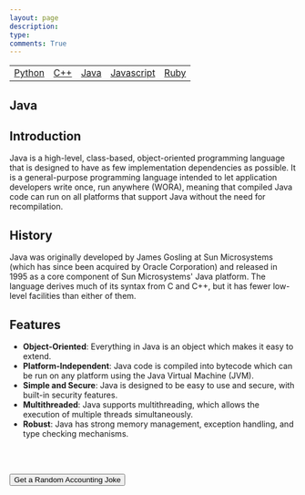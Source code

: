 ```yaml
---
layout: page
description: 
type: 
comments: True
---
```


<table>
<tbody>
    <td> 
    <a href="/grouprepo_2025/navigation/Python">Python</a>
     </td>
     <td> 
    <a href="/grouprepo_2025/navigation/C++">C++</a>
     </td>
     <td> 
    <a href="/grouprepo_2025/navigation/Java">Java</a>
     </td>
     <td> 
    <a href="/grouprepo_2025/navigation/Javascript">Javascript</a>
     </td>
      <td> 
    <a href="/grouprepo_2025/navigation/Ruby">Ruby</a>
     </td>
     </tbody>
</table>

## Java

## Introduction
Java is a high-level, class-based, object-oriented programming language that is designed to have as few implementation dependencies as possible. It is a general-purpose programming language intended to let application developers write once, run anywhere (WORA), meaning that compiled Java code can run on all platforms that support Java without the need for recompilation.

## History
Java was originally developed by James Gosling at Sun Microsystems (which has since been acquired by Oracle Corporation) and released in 1995 as a core component of Sun Microsystems' Java platform. The language derives much of its syntax from C and C++, but it has fewer low-level facilities than either of them.

## Features
- **Object-Oriented**: Everything in Java is an object which makes it easy to extend.
- **Platform-Independent**: Java code is compiled into bytecode which can be run on any platform using the Java Virtual Machine (JVM).
- **Simple and Secure**: Java is designed to be easy to use and secure, with built-in security features.
- **Multithreaded**: Java supports multithreading, which allows the execution of multiple threads simultaneously.
- **Robust**: Java has strong memory management, exception handling, and type checking mechanisms.


<br>
<br>

<button id="jokeButton">Get a Random Accounting Joke</button>
<p id="jokeDisplay"></p>

<script> 
  var accounting_joke_list = [
      "Why did the accountant cross the road? To bore the people on the other side.",
      "What do accountants do when they're constipated? They work it out with a pencil.",
      "Why don't accountants read novels? Because the only numbers in them are page numbers.",
      "How does an accountant stay out of debt? He learns to act his wage.",
      "Why did the accountant break up with the calculator? It couldn't handle his complex calculations.",
      "Why did the accountant stare at his glass of orange juice for three hours? Because on the box it said 'concentrate'.",
      "Why did the accountant bring a ladder to work? To reach the high interest rates.",
      "Why did the accountant get promoted? Because he knew how to balance his work and play.",
      "Why did the accountant go broke? Because he lost his balance.",
      "Why did the accountant get a job at the bakery? Because he was good at making dough.",
      "Why did the accountant get a job at the zoo? Because he was good with cheetahs.",
      "Why did the accountant get a job at the bank? Because he was good at counting on it.",
      "Why did the accountant get a job at the library? Because he was good at keeping books.",
      "Why did the accountant get a job at the circus? Because he was good at juggling numbers.",
      "Why did the accountant get a job at the restaurant? Because he was good at serving up the numbers.",
      "Why did the accountant get a job at the gym? Because he was good at working out the numbers.",
      "Why did the accountant get a job at the hospital? Because he was good at taking care of the accounts.",
      "Why did the accountant get a job at the school? Because he was good at teaching the numbers.",
      "Why did the accountant get a job at the farm? Because he was good at counting the chickens before they hatched."
  ]
    function displayRandomJoke() {
        var randomIndex = Math.floor(Math.random() * accounting_joke_list.length);
        document.getElementById("jokeDisplay").innerText = "Joke #" + (randomIndex + 1) + ": " + accounting_joke_list[randomIndex];
    }

    document.getElementById("jokeButton").addEventListener("click", displayRandomJoke);
</script>